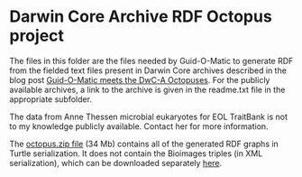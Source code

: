 # Darwin Core Archive RDF Octopus project

The files in this folder are the files needed by Guid-O-Matic to generate RDF from the fielded text files present in Darwin Core archives described in the blog post [Guid-O-Matic meets the DwC-A Octopuses](http://baskauf.blogspot.com/2016/11/guid-o-matic-meets-dwc-rdf-octopus.html).  For the publicly available archives, a link to the archive is given in the readme.txt file in the appropriate subfolder.

The data from Anne Thessen microbial eukaryotes for EOL TraitBank is not to my knowledge publicly available.  Contact her for more information.

The [octopus.zip file](octopus.zip) (34 Mb) contains all of the generated RDF graphs in Turtle serialization.  It does not contain the Bioimages triples (in XML serialization), which can be downloaded separately [here](https://github.com/baskaufs/Bioimages/blob/master/bioimages-rdf.zip).
